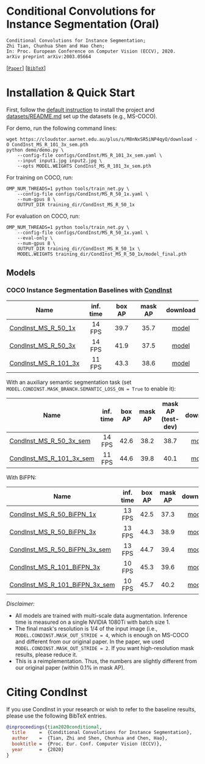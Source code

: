 # Conditional Convolutions for Instance Segmentation (Oral)

    Conditional Convolutions for Instance Segmentation;
    Zhi Tian, Chunhua Shen and Hao Chen;
    In: Proc. European Conference on Computer Vision (ECCV), 2020.
    arXiv preprint arXiv:2003.05664

[[`Paper`](https://arxiv.org/abs/2003.05664)] [[`BibTeX`](#citing-condinst)]


# Installation & Quick Start
First, follow the [default instruction](../../README.md#Installation) to install the project and [datasets/README.md](https://github.com/facebookresearch/detectron2/blob/master/datasets/README.md) 
set up the datasets (e.g., MS-COCO).

For demo, run the following command lines:
```
wget https://cloudstor.aarnet.edu.au/plus/s/M8nNxSR5iNP4qyO/download -O CondInst_MS_R_101_3x_sem.pth
python demo/demo.py \
    --config-file configs/CondInst/MS_R_101_3x_sem.yaml \
    --input input1.jpg input2.jpg \
    --opts MODEL.WEIGHTS CondInst_MS_R_101_3x_sem.pth
```

For training on COCO, run:
```
OMP_NUM_THREADS=1 python tools/train_net.py \
    --config-file configs/CondInst/MS_R_50_1x.yaml \
    --num-gpus 8 \
    OUTPUT_DIR training_dir/CondInst_MS_R_50_1x
```

For evaluation on COCO, run:
```
OMP_NUM_THREADS=1 python tools/train_net.py \
    --config-file configs/CondInst/MS_R_50_1x.yaml \
    --eval-only \
    --num-gpus 8 \
    OUTPUT_DIR training_dir/CondInst_MS_R_50_1x \
    MODEL.WEIGHTS training_dir/CondInst_MS_R_50_1x/model_final.pth
```


## Models
### COCO Instance Segmentation Baselines with [CondInst](https://arxiv.org/abs/2003.05664)

Name | inf. time | box AP | mask AP | download
--- |:---:|:---:|:---:|:---:
[CondInst_MS_R_50_1x](MS_R_50_1x.yaml) | 14 FPS | 39.7 | 35.7 | [model](https://huggingface.co/tianzhi/AdelaiDet-CondInst/resolve/main/CondInst_MS_R_50_1x.pth?download=true)
[CondInst_MS_R_50_3x](MS_R_50_3x.yaml) | 14 FPS | 41.9 | 37.5 | [model](https://huggingface.co/tianzhi/AdelaiDet-CondInst/resolve/main/CondInst_MS_R_50_3x.pth?download=true)
[CondInst_MS_R_101_3x](MS_R_101_3x.yaml) | 11 FPS | 43.3 | 38.6 | [model](https://huggingface.co/tianzhi/AdelaiDet-CondInst/resolve/main/CondInst_MS_R_101_3x.pth?download=true)

With an auxiliary semantic segmentation task (set `MODEL.CONDINST.MASK_BRANCH.SEMANTIC_LOSS_ON = True` to enable it):

Name | inf. time | box AP | mask AP | mask AP (test-dev) | download
--- |:---:|:---:|:---:|:---:|:---:
[CondInst_MS_R_50_3x_sem](MS_R_50_3x_sem.yaml) | 14 FPS | 42.6 | 38.2 | 38.7 | [model](https://huggingface.co/tianzhi/AdelaiDet-CondInst/resolve/main/CondInst_MS_R_50_3x_sem.pth?download=true)
[CondInst_MS_R_101_3x_sem](MS_R_101_3x_sem.yaml) | 11 FPS | 44.6 | 39.8 | 40.1 | [model](https://huggingface.co/tianzhi/AdelaiDet-CondInst/resolve/main/CondInst_MS_R_101_3x_sem.pth?download=true)

With BiFPN:

Name | inf. time | box AP | mask AP | download
--- |:---:|:---:|:---:|:---:
[CondInst_MS_R_50_BiFPN_1x](MS_R_50_BiFPN_1x.yaml) | 13 FPS | 42.5 | 37.3 | [model](https://huggingface.co/tianzhi/AdelaiDet-CondInst/resolve/main/CondInst_MS_R_50_BiFPN_1x.pth?download=true)
[CondInst_MS_R_50_BiFPN_3x](MS_R_50_BiFPN_3x.yaml) | 13 FPS | 44.3 | 38.9 | [model](https://huggingface.co/tianzhi/AdelaiDet-CondInst/resolve/main/CondInst_MS_R_50_BiFPN_3x.pth?download=true)
[CondInst_MS_R_50_BiFPN_3x_sem](MS_R_50_BiFPN_3x_sem.yaml) | 13 FPS | 44.7 | 39.4 | [model](https://huggingface.co/tianzhi/AdelaiDet-CondInst/resolve/main/CondInst_MS_R_50_BiFPN_3x_sem.pth?download=true)
[CondInst_MS_R_101_BiFPN_3x](MS_R_101_BiFPN_3x.yaml) | 10 FPS | 45.3 | 39.6 | [model](https://huggingface.co/tianzhi/AdelaiDet-CondInst/resolve/main/CondInst_MS_R_101_BiFPN_3x.pth?download=true)
[CondInst_MS_R_101_BiFPN_3x_sem](MS_R_101_BiFPN_3x_sem.yaml) | 10 FPS | 45.7 | 40.2 | [model](https://huggingface.co/tianzhi/AdelaiDet-CondInst/resolve/main/CondInst_R_101_BiFPN_3x_sem.pth?download=true)


*Disclaimer:*

- All models are trained with multi-scale data augmentation. Inference time is measured on a single NVIDIA 1080Ti with batch size 1.
- The final mask's resolution is 1/4 of the input image (i.e., `MODEL.CONDINST.MASK_OUT_STRIDE = 4`, which is enough on MS-COCO and different from our original paper. In the paper, we used `MODEL.CONDINST.MASK_OUT_STRIDE = 2`. If you want high-resolution mask results, please reduce it.
- This is a reimplementation. Thus, the numbers are slightly different from our original paper (within 0.1% in mask AP).


# Citing CondInst
If you use CondInst in your research or wish to refer to the baseline results, please use the following BibTeX entries.
```BibTeX
@inproceedings{tian2020conditional,
  title     =  {Conditional Convolutions for Instance Segmentation},
  author    =  {Tian, Zhi and Shen, Chunhua and Chen, Hao},
  booktitle =  {Proc. Eur. Conf. Computer Vision (ECCV)},
  year      =  {2020}
}
```
